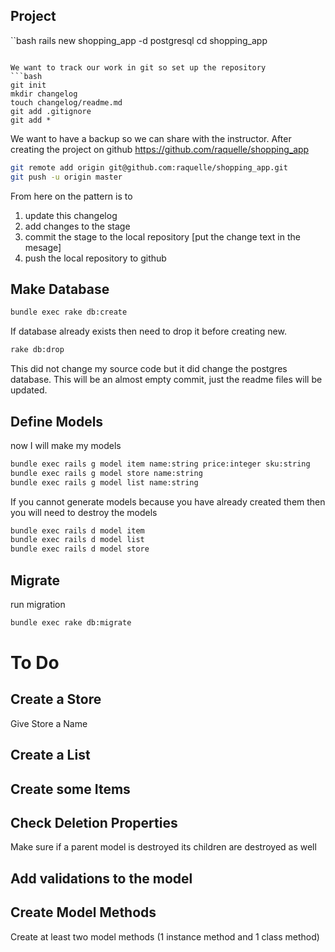 ## Project

``bash 
rails new shopping_app -d postgresql
cd shopping_app
```

We want to track our work in git so set up the repository
```bash
git init
mkdir changelog
touch changelog/readme.md
git add .gitignore
git add *
```

We want to have a backup so we can share with the instructor.
After creating the project on github 
https://github.com/raquelle/shopping_app
```bash
git remote add origin git@github.com:raquelle/shopping_app.git
git push -u origin master
```
From here on the pattern is to 
1. update this changelog 
2. add changes to the stage
3. commit the stage to the local repository [put the change text in the mesage]
4. push the local repository to github


## Make Database
```bash
bundle exec rake db:create
```
If database already exists then need to drop it before creating new.

```bash
rake db:drop
```
This did not change my source code but it did change the postgres database.
This will be an almost empty commit, just the readme files will be updated.

## Define Models

now I will make my models

```bash
bundle exec rails g model item name:string price:integer sku:string
bundle exec rails g model store name:string
bundle exec rails g model list name:string
```

If you cannot generate models because you have already created them then you will need to destroy the models
```bash
bundle exec rails d model item
bundle exec rails d model list
bundle exec rails d model store
```

## Migrate

run migration

```bash
bundle exec rake db:migrate
```
# To Do

## Create a Store 

Give Store a Name

## Create a List

## Create some Items

## Check Deletion Properties

Make sure if a parent model is destroyed its children are destroyed as well

## Add validations to the model

## Create Model Methods

Create at least two model methods (1 instance method and 1 class method) 

